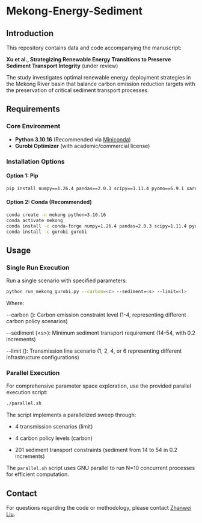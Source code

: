# Mekong-Energy-Sediment

## Introduction

This repository contains data and code accompanying the manuscript:

**Xu et al., Strategizing Renewable Energy Transitions to Preserve Sediment Transport Integrity** (under review)

The study investigates optimal renewable energy deployment strategies in the Mekong River basin that balance carbon emission reduction targets with the preservation of critical sediment transport processes.

## Requirements

### Core Environment
- **Python 3.10.16** (Recommended via [Miniconda](https://docs.conda.io/en/latest/miniconda.html))
- **Gurobi Optimizer** (with academic/commercial license)

### Installation Options

#### Option 1: Pip

```bash
pip install numpy==1.26.4 pandas==2.0.3 scipy==1.11.4 pyomo==6.9.1 xarray==2023.6.0 gurobipy==12.0.1
```
#### Option 2: Conda (Recommended)

```bash
conda create -n mekong python=3.10.16
conda activate mekong
conda install -c conda-forge numpy=1.26.4 pandas=2.0.3 scipy=1.11.4 pyomo=6.9.1 xarray=2023.6.0
conda install -c gurobi gurobi
```

## Usage
### Single Run Execution
Run a single scenario with specified parameters:

```bash
python run_mekong_gurobi.py --carbon=<c> --sediment=<s> --limit=<l>
```

Where:

--carbon (<c>): Carbon emission constraint level (1-4, representing different carbon policy scenarios)

--sediment (\<s\>): Minimum sediment transport requirement (14-54, with 0.2 increments)

--limit (<l>): Transmission line scenario (1, 2, 4, or 6 representing different infrastructure configurations)

### Parallel Execution
For comprehensive parameter space exploration, use the provided parallel execution script:

```bash
./parallel.sh
```
The script implements a parallelized sweep through:

+ 4 transmission scenarios (limit)

+ 4 carbon policy levels (carbon)

+ 201 sediment transport constraints (sediment from 14 to 54 in 0.2 increments)

The `parallel.sh` script uses GNU parallel to run N=10 concurrent processes for efficient computation.

## Contact
For questions regarding the code or methodology, please contact [Zhanwei Liu](liuzhanwei@u.nus.edu).
